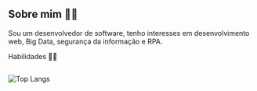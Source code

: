 ## Sobre mim 👨‍🎓

Sou um desenvolvedor de software, tenho interesses em desenvolvimento web, Big Data, segurança da informação e RPA.

Habilidades 👨‍💻 


##

![Top Langs](https://github-readme-stats.vercel.app/api/top-langs/?username=rafaeg01&layout=compact)

